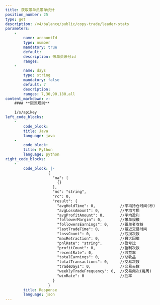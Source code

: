 ```yaml
---
title: 获取带单员带单统计
position_number: 25
type: get
description: /v4/balance/public/copy-trade/leader-stats
parameters:
    -
        name: accountId
        type: number
        mandatory: true
        default:
        description: 带单员账号id
        ranges:
    -
        name: days
        type: string
        mandatory: false
        default: 7
        description: 
        ranges: 7,30,90,180,all
content_markdown: >-
    #### **限流规则**

    1/s/apikey
left_code_blocks:
    -
        code_block:
        title: Java
        language: java
    -
        code_block:
        title: Python
        language: python
right_code_blocks:
    -
        code_block: |-
                   {
                     "ma": [
                       {}
                     ],
                     "mc": "string",
                     "rc": 0,
                     "result": {
                       "avgHoldTime": 0,           //平均持仓时间(秒)
                       "avgLossAmount": 0,         //平均亏损
                       "avgProfitAmount": 0,       //平均盈利
                       "followerMargin": 0,        //带单规模
                       "followersEarnings": 0,     //跟单者收益
                       "lastTradeTime": 0,         //最近交易时间
                       "lossCount": 0,             //亏损次数
                       "maxRetraction": 0,         //最大回撤
                       "pnlRate": "string",        //盈亏比
                       "profitCount": 0,           //盈利次数
                       "recentRate": 0,            //收益率
                       "totalEarnings": 0,         //总收益
                       "totalTransactions": 0,     //交易次数
                       "tradeDays": 0,             //交易天数
                       "weeklyTradeFrequency": 0,  //交易频次(每周)
                       "winRate": 0                //胜率
                     }
                   }
        title: Response
        language: json
---
```

